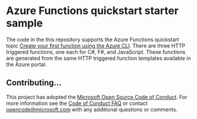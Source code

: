 # Azure Functions quickstart starter sample 

The code in the this repository supports the Azure Functions quickstart topic [Create your first function using the Azure CLI](https://docs.microsoft.com/azure/azure-functions/functions-create-first-azure-function-azure-cli). There are three HTTP triggered functions, one each for C#, F#, and JavaScript. These functions are generated from the same HTTP triggered function templates available in the Azure portal. 

## Contributing...

This project has adopted the [Microsoft Open Source Code of Conduct](https://opensource.microsoft.com/codeofconduct/). For more information see the [Code of Conduct FAQ](https://opensource.microsoft.com/codeofconduct/faq/) or contact [opencode@microsoft.com](mailto:opencode@microsoft.com) with any additional questions or comments.
